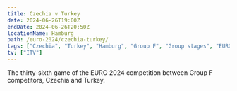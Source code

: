 ```yaml
---
title: Czechia v Turkey
date: 2024-06-26T19:00Z
endDate: 2024-06-26T20:50Z
locationName: Hamburg
path: /euro-2024/czechia-turkey/
tags: ["Czechia", "Turkey", "Hamburg", "Group F", "Group stages", "EURO 2024"]
tv: ["ITV"]
---
```

The thirty-sixth game of the EURO 2024 competition between Group F competitors, Czechia and Turkey.
